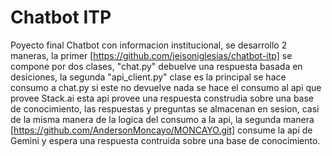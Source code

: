 # Chatbot ITP

Poyecto final Chatbot con informacion institucional, se desarrollo 2 maneras, la primer [https://github.com/jeisoniglesias/chatbot-itp] se compone por dos clases, "chat.py" debuelve una respuesta basada en desiciones, la segunda "api_client.py" clase es la principal se hace consumo a chat.py si este no devuelve nada se hace el consumo al api que provee Stack.ai esta api provee una respuesta construdia sobre una base de conocimiento, las respuestas y preguntas se almacenan en sesion, casi de la misma manera de la logica del consumo a la api, la segunda manera [https://github.com/AndersonMoncayo/MONCAYO.git] consume la api de Gemini y espera una respuesta contruida sobre una base de conocimiento.


